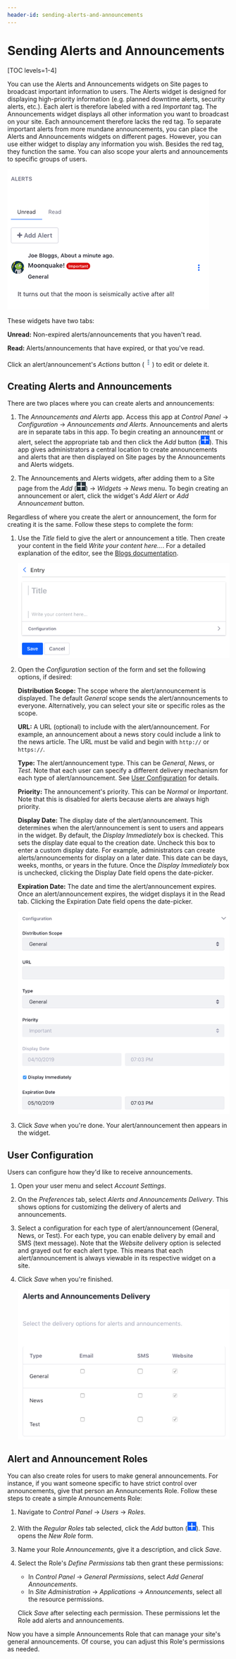```yaml
---
header-id: sending-alerts-and-announcements
---
```


# Sending Alerts and Announcements

[TOC levels=1-4]

You can use the Alerts and Announcements widgets on Site pages to broadcast 
important information to users. The Alerts widget is designed for displaying 
high-priority information (e.g. planned downtime alerts, security alerts, etc.). 
Each alert is therefore labeled with a red *Important* tag. The Announcements
widget displays all other information you want to broadcast on your site. Each
announcement therefore lacks the red tag. To separate important alerts from
more mundane announcements, you can place the Alerts and Announcements widgets
on different pages. However, you can use either widget to display any
information you wish. Besides the red tag, they function the same. You can also
scope your alerts and announcements to specific groups of users. 

![Figure 1: The Alerts widget provides administrators with an easy way to communicate important information to appropriate groups of users.](../../../images/alerts-widget.png)

These widgets have two tabs: 

**Unread:** Non-expired alerts/announcements that you haven't read.

**Read:** Alerts/announcements that have expired, or that you've read. 

Click an alert/announcement's *Actions* button 
(![Actions](../../../images/icon-actions.png)) to edit or delete it. 

## Creating Alerts and Announcements

There are two places where you can create alerts and announcements: 

1.  The *Announcements and Alerts* app. Access this app at *Control Panel* 
    &rarr; *Configuration* &rarr; *Announcements and Alerts*. Announcements and 
    alerts are in separate tabs in this app. To begin creating an announcement 
    or alert, select the appropriate tab and then click the *Add* button 
    (![Add](../../../images/icon-add.png)). 
    This app gives administrators a central location to create announcements and 
    alerts that are then displayed on Site pages by the Announcements and Alerts 
    widgets. 

2.  The Announcements and Alerts widgets, after adding them to a Site page from 
    the *Add* 
    (![Add](../../../images/icon-add-app.png)) 
    &rarr; *Widgets* &rarr; *News* menu. To begin creating an announcement or 
    alert, click the widget's *Add Alert* or *Add Announcement* button. 

Regardless of where you create the alert or announcement, the form for creating 
it is the same. Follow these steps to complete the form: 

1.  Use the *Title* field to give the alert or announcement a title. Then create 
    your content in the field *Write your content here...*. For a detailed 
    explanation of the editor, see the 
    [Blogs documentation](/discover/portal/-/knowledge_base/7-2/using-the-blog-entry-editor). 

    ![Figure 2: Enter your alert or announcement's title and content.](../../../images/alerts-new-alert.png)

2.  Open the *Configuration* section of the form and set the following options, 
    if desired: 

    **Distribution Scope:** The scope where the alert/announcement is displayed. 
    The default *General* scope sends the alert/announcements to everyone. 
    Alternatively, you can select your site or specific roles as the scope. 

    **URL:** A URL (optional) to include with the alert/announcement. For 
    example, an announcement about a news story could include a link to the news 
    article. The URL must be valid and begin with `http://` or `https://`. 

    **Type:** The alert/announcement type. This can be *General*, *News*, or 
    *Test*. Note that each user can specify a different delivery mechanism for 
    each type of alert/announcement. See 
    [User Configuration](#user-configuration) 
    for details. 

    **Priority:** The announcement's priority. This can be *Normal* or 
    *Important*. Note that this is disabled for alerts because alerts are always 
    high priority. 

    **Display Date:** The display date of the alert/announcement. This 
    determines when the alert/announcement is sent to users and appears in the 
    widget. By default, the *Display Immediately* box is checked. This sets the 
    display date equal to the creation date. Uncheck this box to enter a custom 
    display date. For example, administrators can create alerts/announcements 
    for display on a later date. This date can be days, weeks, months, or years 
    in the future. Once the *Display Immediately* box is unchecked, clicking the 
    Display Date field opens the date-picker. 

    **Expiration Date:** The date and time the alert/announcement expires. Once 
    an alert/announcement expires, the widget displays it in the Read tab. 
    Clicking the Expiration Date field opens the date-picker. 

    ![Figure 3: Configure your new alert or announcement.](../../../images/alerts-new-alert-config.png)

3.  Click *Save* when you're done. Your alert/announcement then appears in the 
    widget. 

## User Configuration

Users can configure how they'd like to receive announcements. 

1.  Open your user menu and select *Account Settings*. 

2.  On the *Preferences* tab, select *Alerts and Announcements Delivery*. This 
    shows options for customizing the delivery of alerts and announcements. 

3.  Select a configuration for each type of alert/announcement (General, News, 
    or Test). For each type, you can enable delivery by email and SMS (text 
    message). Note that the *Website* delivery option is selected and grayed out 
    for each alert type. This means that each alert/announcement is always 
    viewable in its respective widget on a site. 

4.  Click *Save* when you're finished. 

    ![Figure 4: Each user can choose how they receive alerts and announcements.](../../../images/alerts-delivery.png)

## Alert and Announcement Roles

You can also create roles for users to make general announcements. For instance, 
if you want someone specific to have strict control over announcements, give
that person an Announcements Role. Follow these steps to create a simple
Announcements Role: 

1.  Navigate to *Control Panel* &rarr; *Users* &rarr; *Roles*. 

2.  With the *Regular Roles* tab selected, click the *Add* button 
    (![Add](../../../images/icon-add.png)). This opens the *New Role* form. 

3.  Name your Role *Announcements*, give it a description, and click *Save*. 

4.  Select the Role's *Define Permissions* tab then grant these permissions: 

    -   In *Control Panel* &rarr; *General Permissions*, select *Add General 
        Announcements*. 
    -   In *Site Administration* &rarr; *Applications* &rarr; *Announcements*, 
        select all the resource permissions.

    Click *Save* after selecting each permission. These permissions let the Role 
    add alerts and announcements. 

Now you have a simple Announcements Role that can manage your site's general 
announcements. Of course, you can adjust this Role's permissions as needed. 
